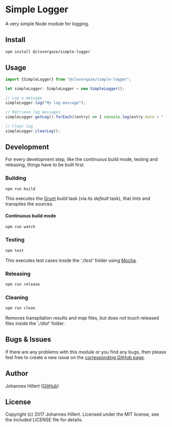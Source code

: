 # Simple Logger

A very simple Node module for logging.

## Install

~~~bash
npm install @clovergaze/simple-logger
~~~

## Usage

~~~typescript
import {SimpleLogger} from "@clovergaze/simple-logger";

let simpleLogger: SimpleLogger = new SimpleLogger();

// Log a message
simpleLogger.log("My log message");

// Retrieve log messages
simpleLogger.getLog().forEach((entry) => { console.log(entry.date + " - " + entry.message); });

// Clear log
simpleLogger.clearLog();
~~~

## Development
For every development step, like the continuous build mode, testing and releasing, things have to be built first.

### Building

~~~bash
npm run build
~~~

This executes the [Grunt](https://gruntjs.com/) _build_ task (via its _default_ task), that lints and transpiles the
sources.

#### Continuous build mode

~~~bash
npm run watch
~~~

### Testing

~~~bash
npm test
~~~

This executes test cases inside the _'./test'_ folder using [Mocha](http://mochajs.org/).

### Releasing

~~~bash
npm run release
~~~

### Cleaning

~~~bash
npm run clean
~~~

Removes transpilation results and map files, but does not touch released files inside the _'./dist'_ folder.

## Bugs & Issues

If there are any problems with this module or you find any bugs, then please feel free to create a new issue on the
[corresponding GitHub page](https://github.com/clovergaze/simple-logger/issues).

## Author

Johannes Hillert ([GitHub](https://github.com/clovergaze))

## License

Copyright (c) 2017 Johannes Hillert. Licensed under the MIT license, see the included LICENSE file for details.